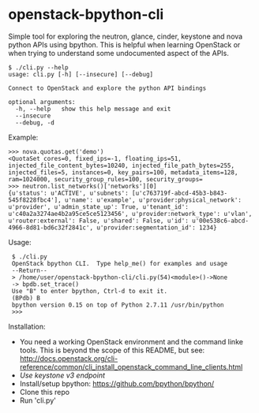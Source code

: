 openstack-bpython-cli
=====================

Simple tool for exploring the neutron, glance, cinder, keystone and nova python APIs using bpython. This is helpful when learning OpenStack or when trying to understand some undocumented aspect of the APIs.

    $ ./cli.py --help
    usage: cli.py [-h] [--insecure] [--debug]
    
    Connect to OpenStack and explore the python API bindings
    
    optional arguments:
      -h, --help   show this help message and exit
      --insecure
      --debug, -d

Example:

    >>> nova.quotas.get('demo')
    <QuotaSet cores=0, fixed_ips=-1, floating_ips=51, injected_file_content_bytes=10240, injected_file_path_bytes=255, injected_files=5, instances=0, key_pairs=100, metadata_items=128, ram=1024000, security_group_rules=100, security_groups=
    >>> neutron.list_networks()['networks'][0]
    {u'status': u'ACTIVE', u'subnets': [u'c763719f-abcd-45b3-b843-545f8228fbc4'], u'name': u'example', u'provider:physical_network': u'provider', u'admin_state_up': True, u'tenant_id': u'c40a2a3274ae4b2a95ce5ce5123456', u'provider:network_type': u'vlan', u'router:external': False, u'shared': False, u'id': u'00e538c6-abcd-4966-8d81-bd6c32f2841c', u'provider:segmentation_id': 1234}

Usage:

     $ ./cli.py
     OpenStack bpython CLI.  Type help_me() for examples and usage
     --Return--
     > /home/user/openstack-bpython-cli/cli.py(54)<module>()->None
     -> bpdb.set_trace()
     Use "B" to enter bpython, Ctrl-d to exit it.
     (BPdb) B
     bpython version 0.15 on top of Python 2.7.11 /usr/bin/python
     >>> 

Installation:

 - You need a working OpenStack environment and the command linke tools. This is beyond the scope of this README, but see:  http://docs.openstack.org/cli-reference/common/cli_install_openstack_command_line_clients.html
 - *Use keystone v3 endpoint*
 - Install/setup bpython: https://github.com/bpython/bpython/
 - Clone this repo
 - Run 'cli.py'
